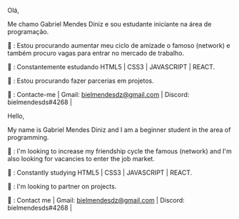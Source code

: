 Olá,

Me chamo Gabriel Mendes Diniz e sou estudante iniciante na área de programação.


👀 : Estou procurando aumentar  meu ciclo de amizade  o famoso (network) e também procuro vagas para entrar no mercado de trabalho.

🌱 : Constantemente estudando HTML5 | CSS3 | JAVASCRIPT | REACT.

🚩 : Estou procurando fazer parcerias em projetos.

📩 : Contacte-me | Gmail: bielmendesdz@gmail.com | Discord: bielmendesds#4268 |


Hello,

My name is Gabriel Mendes Diniz and I am a beginner student in the area of ​​programming.

👀 : I'm looking to increase my friendship cycle the famous (network) and I'm also looking for vacancies to enter the job market.

🌱 : Constantly studying HTML5 | CSS3 | JAVASCRIPT | REACT.

🚩 : I'm looking to partner on projects.

📩 : Contact me | Gmail: bielmendesdz@gmail.com | Discord: bielmendesds#4268 |
